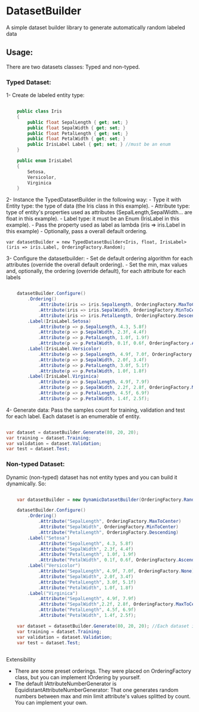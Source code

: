 # DatasetBuilder
A simple dataset builder library to generate automatically random labeled data

## Usage:
There are two datasets classes: Typed and non-typed.

### Typed Dataset:

1- Create de labeled entity type:

```cs

    public class Iris
    {
        public float SepalLength { get; set; }
        public float SepalWidth { get; set; }
        public float PetalLength { get; set; }
        public float PetalWidth { get; set; }
        public IrisLabel Label { get; set; } //must be an enum
    }

    public enum IrisLabel
    {
        Setosa,
        Versicolor,
        Virginica
    }
```
2- Instance the TypedDatasetBuilder in the following way:
    - Type it with Entity type: the type of data (the Iris class in this example).
    - Attribute type: type of entity's properties used as attributes (SepalLength,SepalWidth... are float in this example).
    - Label type: it must be an Enum (IrisLabel in this example).
    - Pass the property used as label as lambda (iris => iris.Label in this example)
    - Optionally, pass a overall default ordering.

    var datasetBuilder = new TypedDatasetBuilder<Iris, float, IrisLabel>(iris => iris.Label, OrderingFactory.Random);

3- Configure the datasetbuilder:
    - Set de default ordering algorithm for each attributes (override the overall default ordering).
    - Set the min, max values and, optionally, the ordering (override default), for each attribute for each labels

```C#

    datasetBuilder.Configure()
        .Ordering()
            .Attribute(iris => iris.SepalLength, OrderingFactory.MaxToCenter)
            .Attribute(iris => iris.SepalWidth, OrderingFactory.MinToCenter)
            .Attribute(iris => iris.PetalLength, OrderingFactory.Descending)
        .Label(IrisLabel.Setosa)
            .Attribute(p => p.SepalLength, 4.3, 5.8f)
            .Attribute(p => p.SepalWidth, 2.3f, 4.4f)
            .Attribute(p => p.PetalLength, 1.0f, 1.9f)
            .Attribute(p => p.PetalWidth, 0.1f, 0.6f, OrderingFactory.Ascending)
        .Label(IrisLabel.Versicolor)
            .Attribute(p => p.SepalLength, 4.9f, 7.0f, OrderingFactory.None)
            .Attribute(p => p.SepalWidth, 2.0f, 3.4f)
            .Attribute(p => p.PetalLength, 3.0f, 5.1f)
            .Attribute(p => p.PetalWidth, 1.0f, 1.8f)
        .Label(IrisLabel.Virginica)
            .Attribute(p => p.SepalLength, 4.9f, 7.9f)
            .Attribute(p => p.SepalWidth, 2.2f, 2.8f, OrderingFactory.MaxToCenter)
            .Attribute(p => p.PetalLength, 4.5f, 6.9f)
            .Attribute(p => p.PetalWidth, 1.4f, 2.5f);
```

4- Generate data: Pass the samples count for training, validation and test for each label. Each dataset is an enumerable of entity.

```C#

var dataset = datasetBuilder.Generate(80, 20, 20);
var training = dataset.Training;
var validation = dataset.Validation;
var test = dataset.Test;

```

### Non-typed Dataset:
Dynamic (non-typed) dataset has not entity types and you can build it dynamically. So:

```C#

    var datasetBuilder = new DynamicDatasetBuilder(OrderingFactory.Random);

    datasetBuilder.Configure()
        .Ordering()
            .Attribute("SepalLength", OrderingFactory.MaxToCenter)
            .Attribute("SepalWidth", OrderingFactory.MinToCenter)
            .Attribute("PetalLength", OrderingFactory.Descending)
        .Label("Setosa")
            .Attribute("SepalLength", 4.3, 5.8f)
            .Attribute("SepalWidth", 2.3f, 4.4f)
            .Attribute("PetalLength", 1.0f, 1.9f)
            .Attribute("PetalWidth", 0.1f, 0.6f, OrderingFactory.Ascending)
        .Label("Versicolor")
            .Attribute("SepalLength", 4.9f, 7.0f, OrderingFactory.None)
            .Attribute("SepalWidth", 2.0f, 3.4f)
            .Attribute("PetalLength", 3.0f, 5.1f)
            .Attribute("PetalWidth", 1.0f, 1.8f)
        .Label("Virginica")
            .Attribute("SepalLength", 4.9f, 7.9f)
            .Attribute("SepalWidth",2.2f, 2.8f, OrderingFactory.MaxToCenter)
            .Attribute("PetalLength", 4.5f, 6.9f)
            .Attribute("PetalWidth", 1.4f, 2.5f);

    var dataset = datasetBuilder.Generate(80, 20, 20); //Each dataset is an enumerable of DynamicEntity
    var training = dataset.Training;
    var validation = dataset.Validation;
    var test = dataset.Test;
	
```

Extensibility
- There are some preset orderings. They were placed on OrderingFactory class, but you can implement IOrdering by yourself.
- The default IAttributeNumberGenerator is EquidistantAttributeNumberGenerator: That one generates random numbers between max and min limit attribute's values splitted by count. You can implement your own.
